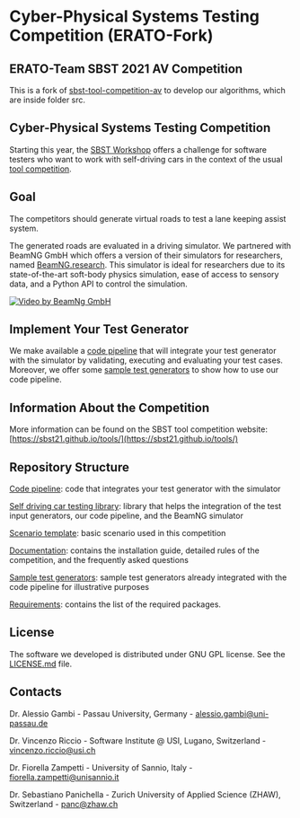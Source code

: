# Cyber-Physical Systems Testing Competition (ERATO-Fork)

## ERATO-Team SBST 2021 AV Competition

This is a fork of [sbst-tool-competition-av](https://github.com/se2p/tool-competition-av) to develop our algorithms, which are inside folder src.

## Cyber-Physical Systems Testing Competition ##

Starting this year, the [SBST Workshop](https://sbst21.github.io/) offers a challenge for software testers who want to work with self-driving cars in the context
of the usual [tool competition](https://sbst21.github.io/tools/).

## Goal ##
The competitors should generate virtual roads to test a lane keeping assist system. 

The generated roads are evaluated in a driving simulator. We partnered with BeamNG GmbH which offers a version of their simulators for researchers, named [BeamNG.research](https://beamng.gmbh/research/). This simulator is ideal for researchers due to its state-of-the-art soft-body physics simulation, ease of access to sensory data, and a Python API to control the simulation.

[![Video by BeamNg GmbH](https://github.com/BeamNG/BeamNGpy/raw/master/media/steering.gif)](https://github.com/BeamNG/BeamNGpy/raw/master/media/steering.gif)

## Implement Your Test Generator ##
We make available a [code pipeline](code_pipeline) that will integrate your test generator with the simulator by validating, executing and evaluating your test cases. Moreover, we offer some [sample test generators](sample_test_generators/README.md) to show how to use our code pipeline.

## Information About the Competition ##
More information can be found on the SBST tool competition website: [https://sbst21.github.io/tools/](https://sbst21.github.io/tools/)

## Repository Structure ##
[Code pipeline](code_pipeline): code that integrates your test generator with the simulator

[Self driving car testing library](self_driving): library that helps the integration of the test input generators, our code pipeline, and the BeamNG simulator

[Scenario template](levels_template/tig): basic scenario used in this competition

[Documentation](documentation/README.md): contains the installation guide, detailed rules of the competition, and the frequently asked questions

[Sample test generators](sample_test_generators/README.md): sample test generators already integrated with the code pipeline for illustrative purposes 

[Requirements](requirements-37.txt): contains the list of the required packages.


## License ##
The software we developed is distributed under GNU GPL license. See the [LICENSE.md](LICENSE.md) file.

## Contacts ##

Dr. Alessio Gambi  - Passau University, Germany - alessio.gambi@uni-passau.de

Dr. Vincenzo Riccio  - Software Institute @ USI, Lugano, Switzerland - vincenzo.riccio@usi.ch

Dr. Fiorella Zampetti  - University of Sannio, Italy - fiorella.zampetti@unisannio.it

Dr. Sebastiano Panichella - Zurich University of Applied Science (ZHAW), Switzerland - panc@zhaw.ch
